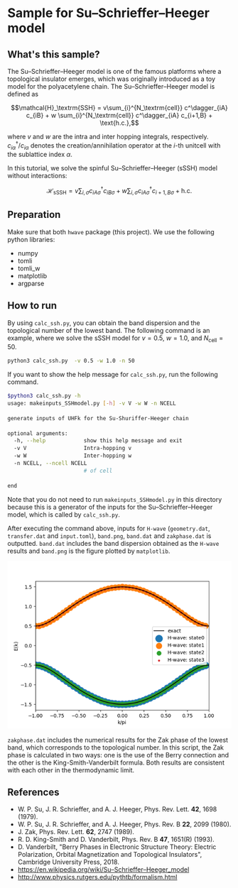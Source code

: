 # Sample for Su–Schrieffer–Heeger model

## What's this sample?

The Su–Schrieffer–Heeger model is one of the famous platforms where a topological insulator emerges, which was originally introduced as
 a toy model for the polyacetylene chain.
The Su–Schrieffer–Heeger model is defined as

```math
\mathcal{H}_\textrm{SSH} = v\sum_{i}^{N_\textrm{cell}} c^\dagger_{iA} c_{iB} + w \sum_{i}^{N_\textrm{cell}} c^\dagger_{iA} c_{i+1,B} + \text{h.c.},
```
where $`v`$ and $`w`$ are the intra and inter hopping integrals, respectively. $`c^\dagger_{i\alpha}`$/$`c_{i\alpha}`$ denotes the creation/annihilation operator at the $`i`$-th unitcell with the sublattice index $`\alpha`$.

In this tutorial, we solve the spinful Su–Schrieffer–Heeger (sSSH) model without interactions:
```math
\mathcal{H}_\textrm{sSSH} = v\sum_{i,\sigma} c^\dagger_{iA\sigma} c_{iB\sigma} + w \sum_{i,\sigma} c^\dagger_{iA\sigma} c_{i+1,B\sigma} + \text{h.c.}  
```

## Preparation

Make sure that both `hwave` package (this project).
We use the following python libraries:
- numpy
- tomli
- tomli_w
- matplotlib
- argparse


## How to run

By using `calc_ssh.py`, you can obtain the band dispersion and the topological number of the lowest band.
The following command is an example, where we solve the sSSH model for $`v=0.5`$, $`w=1.0`$, and $`N_\textrm{cell}=50`$.
```bash
python3 calc_ssh.py  -v 0.5 -w 1.0 -n 50
```

If you want to show the help message for `calc_ssh.py`, run the following command. 
```bash
$python3 calc_ssh.py -h
usage: makeinputs_SSHmodel.py [-h] -v V -w W -n NCELL

generate inputs of UHFk for the Su-Shuriffer-Heeger chain

optional arguments:
  -h, --help            show this help message and exit
  -v V                  Intra-hopping v
  -w W                  Inter-hopping w
  -n NCELL, --ncell NCELL
                        # of cell

end
```

Note that you do not need to run `makeinputs_SSHmodel.py` in this directory because this is a generator of the inputs for the Su–Schrieffer–Heeger model, which is called by `calc_ssh.py`.



After executing the command above, inputs for `H-wave` (`geometry.dat`, `transfer.dat` and `input.toml`), `band.png`, `band.dat` and `zakphase.dat` is outputted.
`band.dat` includes the band dispersion obtained as the `H-wave` results and `band.png` is the figure plotted by `matplotlib`.

![band dispersion for the sSSH model with $`v=0.5`$, $`w=1.0`$, and $`N_\textrm{cell}=50`$](./reference/band.png)

`zakphase.dat` includes the numerical results for the Zak phase of the lowest band, which corresponds to the topological number.
In this script, the Zak phase is calculated in two ways: one is the use of the Berry connection and the other is the King-Smith-Vanderbilt formula. Both results are consistent with each other in the thermodynamic limit.


## References
- W. P. Su, J. R. Schrieffer, and A. J. Heeger, Phys. Rev. Lett. **42**, 1698 (1979).
- W. P. Su, J. R. Schrieffer, and A. J. Heeger, Phys. Rev. B **22**, 2099 (1980).
- J. Zak, Phys. Rev. Lett. **62**, 2747 (1989).
- R. D. King-Smith and D. Vanderbilt, Phys. Rev. B **47**, 1651(R) (1993).
- D. Vanderbilt, "Berry Phases in Electronic Structure Theory: Electric Polarization, Orbital Magnetization and Topological Insulators", Cambridge University Press, 2018.
- https://en.wikipedia.org/wiki/Su–Schrieffer–Heeger_model
- http://www.physics.rutgers.edu/pythtb/formalism.html

